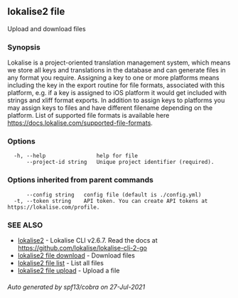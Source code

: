 ## lokalise2 file

Upload and download files

### Synopsis

Lokalise is a project-oriented translation management system, which means we store all keys and translations in the database and can generate files in any format you require. Assigning a key to one or more platforms means including the key in the export routine for file formats, associated with this platform, e.g. if a key is assigned to iOS platform it would get included with strings and xliff format exports. In addition to assign keys to platforms you may assign keys to files and have different filename depending on the platform. List of supported file formats is available here https://docs.lokalise.com/supported-file-formats.

### Options

```
  -h, --help                help for file
      --project-id string   Unique project identifier (required).
```

### Options inherited from parent commands

```
      --config string   config file (default is ./config.yml)
  -t, --token string    API token. You can create API tokens at https://lokalise.com/profile.
```

### SEE ALSO

* [lokalise2](lokalise2.md)	 - Lokalise CLI v2.6.7. Read the docs at https://github.com/lokalise/lokalise-cli-2-go
* [lokalise2 file download](lokalise2_file_download.md)	 - Download files
* [lokalise2 file list](lokalise2_file_list.md)	 - List all files
* [lokalise2 file upload](lokalise2_file_upload.md)	 - Upload a file

###### Auto generated by spf13/cobra on 27-Jul-2021
